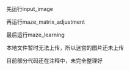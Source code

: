 先运行input_image

再运行maze_matrix_adjustment

最后运行maze_learning

本地文件暂时无法上传，所以迷宫的图片还未上传

目前部分代码还在注释中，未完全整理好
